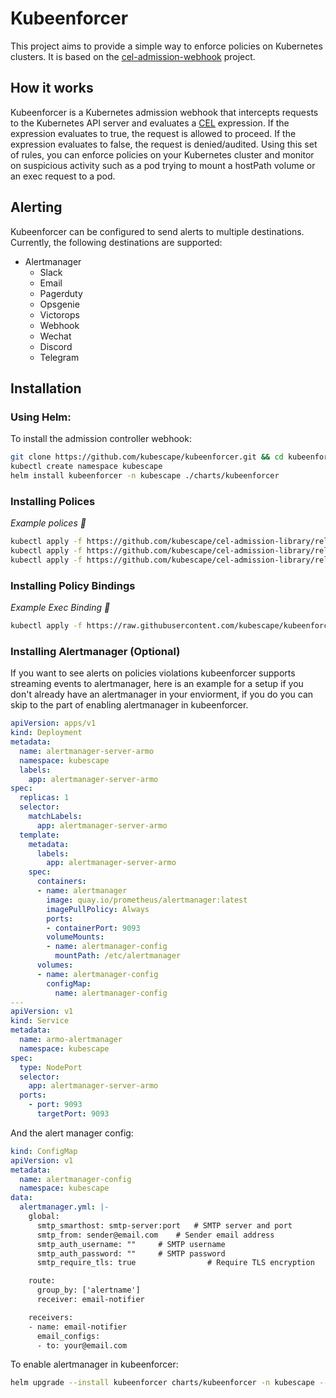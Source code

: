 # Kubeenforcer
This project aims to provide a simple way to enforce policies on Kubernetes clusters. It is based on the [cel-admission-webhook](https://github.com/kubernetes/cel-admission-webhook) project.

## How it works
Kubeenforcer is a Kubernetes admission webhook that intercepts requests to the Kubernetes API server and evaluates a [CEL](https://github.com/google/cel-spec) expression. If the expression evaluates to true, the request is allowed to proceed. If the expression evaluates to false, the request is denied/audited.
Using this set of rules, you can enforce policies on your Kubernetes cluster and monitor on suspicious activity such as a pod trying to mount a hostPath volume or an exec request to a pod.

## Alerting
Kubeenforcer can be configured to send alerts to multiple destinations. Currently, the following destinations are supported:
- Alertmanager
    - Slack
    - Email
    - Pagerduty
    - Opsgenie
    - Victorops
    - Webhook
    - Wechat
    - Discord
    - Telegram

## Installation

### Using Helm:
To install the admission controller webhook:
```bash
git clone https://github.com/kubescape/kubeenforcer.git && cd kubeenforcer
kubectl create namespace kubescape
helm install kubeenforcer -n kubescape ./charts/kubeenforcer
```

### Installing Polices
*Example polices 🚧*
```bash
kubectl apply -f https://github.com/kubescape/cel-admission-library/releases/latest/download/policy-configuration-definition.yaml
kubectl apply -f https://github.com/kubescape/cel-admission-library/releases/latest/download/basic-control-configuration.yaml
kubectl apply -f https://github.com/kubescape/cel-admission-library/releases/latest/download/kubescape-validating-admission-policies-x-v1alpha1.yaml
```

### Installing Policy Bindings
*Example Exec Binding 🚧*
```bash
kubectl apply -f https://raw.githubusercontent.com/kubescape/kubeenforcer/main/policies-bindings/exec/binding.yaml
```

### Installing Alertmanager (Optional)
If you want to see alerts on policies violations kubeenforcer supports streaming events to alertmanager, here is an example for a setup if you don't already have an alertmanager in your enviorment, if you do you can skip to the part of enabling alertmanager in kubeenforcer.
```yaml
apiVersion: apps/v1
kind: Deployment
metadata:
  name: alertmanager-server-armo
  namespace: kubescape
  labels:
    app: alertmanager-server-armo
spec:
  replicas: 1
  selector:
    matchLabels:
      app: alertmanager-server-armo
  template:
    metadata:
      labels:
        app: alertmanager-server-armo
    spec:
      containers:
      - name: alertmanager
        image: quay.io/prometheus/alertmanager:latest
        imagePullPolicy: Always
        ports:
        - containerPort: 9093
        volumeMounts:
        - name: alertmanager-config
          mountPath: /etc/alertmanager
      volumes:
      - name: alertmanager-config
        configMap:
          name: alertmanager-config
---
apiVersion: v1
kind: Service
metadata:
  name: armo-alertmanager
  namespace: kubescape
spec:
  type: NodePort
  selector:
    app: alertmanager-server-armo
  ports:
    - port: 9093
      targetPort: 9093
```

And the alert manager config:
```yaml
kind: ConfigMap
apiVersion: v1
metadata:
  name: alertmanager-config
  namespace: kubescape
data:
  alertmanager.yml: |-
    global:
      smtp_smarthost: smtp-server:port   # SMTP server and port
      smtp_from: sender@email.com    # Sender email address
      smtp_auth_username: ""     # SMTP username
      smtp_auth_password: ""     # SMTP password
      smtp_require_tls: true                # Require TLS encryption

    route:
      group_by: ['alertname']
      receiver: email-notifier

    receivers:
    - name: email-notifier
      email_configs:
      - to: your@email.com
```
To enable alertmanager in kubeenforcer:
```bash
helm upgrade --install kubeenforcer charts/kubeenforcer -n kubescape --set admissionWebhook.alertmanager.enabled=true --set admissionWebhook.alertmanager.endpoint=<ALERT_MANAGER_SERVICE_ENDPOINT:PORT>
```